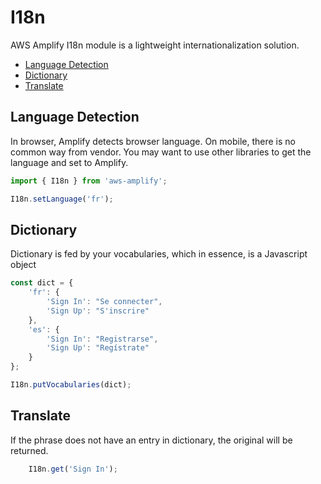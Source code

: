 --- 
---
# I18n

AWS Amplify I18n module is a lightweight internationalization solution.

* [Language Detection](#language-detection)
* [Dictionary](#dictionary)
* [Translate](#translate)

## Language Detection

In browser, Amplify detects browser language. On mobile, there is no common way from vendor. You may want to use other libraries to get the language and set to Amplify.

```js
import { I18n } from 'aws-amplify';

I18n.setLanguage('fr');
```

## Dictionary

Dictionary is fed by your vocabularies, which in essence, is a Javascript object
```js
const dict = {
    'fr': {
        'Sign In': "Se connecter",
        'Sign Up': "S'inscrire"
    },
    'es': {
        'Sign In': "Registrarse",
        'Sign Up': "Regístrate"
    }
};

I18n.putVocabularies(dict);
```

## Translate
If the phrase does not have an entry in dictionary, the original will be returned.

```js
    I18n.get('Sign In');
```
